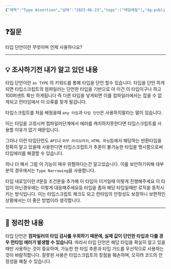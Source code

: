 ```yaml
---
{"제목":"Type Assertion","날짜":"2025-06-23","tags":["매일메일"],"dg-publish":true,"permalink":"/매일메일/25년6월/Type Assertion/","dgPassFrontmatter":true,"created":"2025-06-23T23:45:57.321+09:00","updated":"2025-06-24T14:01:10.369+09:00"}
---
```


## ❓질문

타입 단언이란 무엇이며 언제 사용하나요?

---
## 💡 조사하기전 내가 알고 있던 내용

타입 단언이란 `as TYPE` 의 키워드를 통해 타입을 단언 할수 있습니다.
타입을 단언 하게 되면 타입스크립트의 컴파일러는 단언한 타입을 기반으로 아 이건 이 타입이구나 하고 100퍼센트 확신 하게됩니다 즉 다른 타입을 넣게되면 이를 컴파일러에서는 잡을 수 없게되고 런타임에서 이 오류를 찾게 될겁니다.

타입스크립트를 처음 배웠을때 `any 타입`과 `타입 단언`은 사용하지말라는 말이 있습니다.

이는 타입을 고정시켜 컴파일러단계에서 에러를 캐치하지못한다면 타입스크립트를 사용할 이유가 없기 때문입니다.

그러나 이런 타입단언도 `API`나 `외부 라이브러리`, `HTML 파싱`등에서 해당하는 반환타입을 정확히 알고 있을때 사용한다면 타입스크립트가 추론이 불가능한 타입을 명시함으로써 타입에러를 해결할 수 있습니다.

하나 더 해서 그럼 이 기능이 매우 위험하다는건 알고있습니다. 이를 보안하기위해 대부분의 경우에서는
`Type Narrowing`을 사용합니다.

타입 네로잉이란 if문등 조건문을 추가해 이 타입이 이거일때 이렇게 진행해주세요 이 타입이 아닌경우에는 이렇게 대응해주세요등 타입을 좁혀 해당 타입일때만 로직을 동작시키는 방식입니다. 이는 타입스크립트 체크도 되고 런타임의 안정성도 보장하니 보편적인 상황에서는 더 좋은 방법이라 생각합니다.

---
## 🏫 정리한 내용

타입 단언은 **컴파일러의 타입 검사를 우회하기 때문에, 실제 값이 단언한 타입과 다를 경우 런타임 에러가 발생할 수 있습니다**. 따라서 타입 단언은 해당 타입을 확실히 알고 있을 때만 사용하는 것이 중요하며, 가능한 한 타입 추론과 타입 가드를 우선적으로 사용하는 것이 바람직합니다. 잘못된 사용은 타입스크립트의 장점을 훼손하며, 오히려 코드의 안정성을 해칠 수 있습니다.
